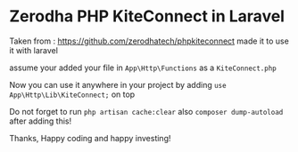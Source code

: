 # Zerodha PHP KiteConnect in Laravel

Taken from : https://github.com/zerodhatech/phpkiteconnect made it to use it with laravel

assume your added your file in ```App\Http\Functions``` as a ```KiteConnect.php```

Now you can use it anywhere in your project by adding ```use App\Http\Lib\KiteConnect;``` on top

Do not forget to run ```php artisan cache:clear``` also ```composer dump-autoload``` after adding this!

Thanks,
Happy coding and happy investing!
